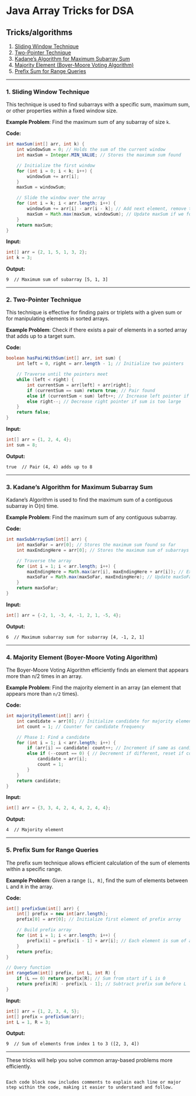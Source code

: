<h1>Java Array Tricks for DSA</h1>

## Tricks/algorithms

1. [Sliding Window Technique](#sliding-window-technique)
2. [Two-Pointer Technique](#two-pointer-technique)
3. [Kadane’s Algorithm for Maximum Subarray Sum](#kadane’s-algorithm-for-maximum-subarray-sum)
4. [Majority Element (Boyer-Moore Voting Algorithm)](#majority-element-boyer-moore-voting-algorithm)
5. [Prefix Sum for Range Queries](#prefix-sum-for-range-queries)

---

### 1. Sliding Window Technique

This technique is used to find subarrays with a specific sum, maximum sum, or other properties within a fixed window size.

**Example Problem**: Find the maximum sum of any subarray of size `k`.

**Code:**
```java
int maxSum(int[] arr, int k) {
    int windowSum = 0; // Holds the sum of the current window
    int maxSum = Integer.MIN_VALUE; // Stores the maximum sum found

    // Initialize the first window
    for (int i = 0; i < k; i++) {
        windowSum += arr[i];
    }
    maxSum = windowSum;

    // Slide the window over the array
    for (int i = k; i < arr.length; i++) {
        windowSum += arr[i] - arr[i - k]; // Add next element, remove the element that slides out
        maxSum = Math.max(maxSum, windowSum); // Update maxSum if we found a new maximum
    }
    return maxSum;
}
```

**Input:**
```java
int[] arr = {2, 1, 5, 1, 3, 2};
int k = 3;
```

**Output:**
```
9  // Maximum sum of subarray [5, 1, 3]
```

---

### 2. Two-Pointer Technique

This technique is effective for finding pairs or triplets with a given sum or for manipulating elements in sorted arrays.

**Example Problem**: Check if there exists a pair of elements in a sorted array that adds up to a target sum.

**Code:**
```java
boolean hasPairWithSum(int[] arr, int sum) {
    int left = 0, right = arr.length - 1; // Initialize two pointers

    // Traverse until the pointers meet
    while (left < right) {
        int currentSum = arr[left] + arr[right];
        if (currentSum == sum) return true; // Pair found
        else if (currentSum < sum) left++; // Increase left pointer if sum is too small
        else right--; // Decrease right pointer if sum is too large
    }
    return false;
}
```

**Input:**
```java
int[] arr = {1, 2, 4, 4};
int sum = 8;
```

**Output:**
```
true  // Pair (4, 4) adds up to 8
```

---

### 3. Kadane’s Algorithm for Maximum Subarray Sum

Kadane’s Algorithm is used to find the maximum sum of a contiguous subarray in O(n) time.

**Example Problem**: Find the maximum sum of any contiguous subarray.

**Code:**
```java
int maxSubArraySum(int[] arr) {
    int maxSoFar = arr[0]; // Stores the maximum sum found so far
    int maxEndingHere = arr[0]; // Stores the maximum sum of subarrays ending at current position

    // Traverse the array
    for (int i = 1; i < arr.length; i++) {
        maxEndingHere = Math.max(arr[i], maxEndingHere + arr[i]); // Extend or start a new subarray
        maxSoFar = Math.max(maxSoFar, maxEndingHere); // Update maxSoFar if new maximum found
    }
    return maxSoFar;
}
```

**Input:**
```java
int[] arr = {-2, 1, -3, 4, -1, 2, 1, -5, 4};
```

**Output:**
```
6  // Maximum subarray sum for subarray [4, -1, 2, 1]
```

---

### 4. Majority Element (Boyer-Moore Voting Algorithm)

The Boyer-Moore Voting Algorithm efficiently finds an element that appears more than n/2 times in an array.

**Example Problem**: Find the majority element in an array (an element that appears more than `n/2` times).

**Code:**
```java
int majorityElement(int[] arr) {
    int candidate = arr[0]; // Initialize candidate for majority element
    int count = 1; // Counter for candidate frequency

    // Phase 1: Find a candidate
    for (int i = 1; i < arr.length; i++) {
        if (arr[i] == candidate) count++; // Increment if same as candidate
        else if (--count == 0) { // Decrement if different, reset if count reaches zero
            candidate = arr[i];
            count = 1;
        }
    }
    return candidate;
}
```

**Input:**
```java
int[] arr = {3, 3, 4, 2, 4, 4, 2, 4, 4};
```

**Output:**
```
4  // Majority element
```

---

### 5. Prefix Sum for Range Queries

The prefix sum technique allows efficient calculation of the sum of elements within a specific range.

**Example Problem**: Given a range `[L, R]`, find the sum of elements between `L` and `R` in the array.

**Code:**
```java
int[] prefixSum(int[] arr) {
    int[] prefix = new int[arr.length];
    prefix[0] = arr[0]; // Initialize first element of prefix array

    // Build prefix array
    for (int i = 1; i < arr.length; i++) {
        prefix[i] = prefix[i - 1] + arr[i]; // Each element is sum of all elements up to it
    }
    return prefix;
}

// Query function
int rangeSum(int[] prefix, int L, int R) {
    if (L == 0) return prefix[R]; // Sum from start if L is 0
    return prefix[R] - prefix[L - 1]; // Subtract prefix sum before L
}
```

**Input:**
```java
int[] arr = {1, 2, 3, 4, 5};
int[] prefix = prefixSum(arr);
int L = 1, R = 3;
```

**Output:**
```
9  // Sum of elements from index 1 to 3 ([2, 3, 4])
```

---

These tricks will help you solve common array-based problems more efficiently.
```

Each code block now includes comments to explain each line or major step within the code, making it easier to understand and follow.
